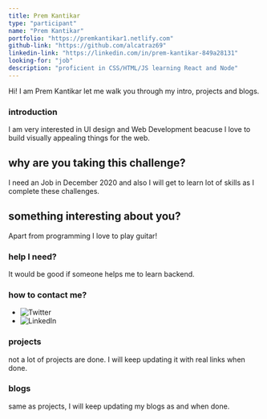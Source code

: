 ```yaml
---
title: Prem Kantikar
type: "participant"
name: "Prem Kantikar"
portfolio: "https://premkantikar1.netlify.com"
github-link: "https://github.com/alcatraz69"
linkedin-link: "https://linkedin.com/in/prem-kantikar-849a28131"
looking-for: "job"
description: "proficient in CSS/HTML/JS learning React and Node"
---
```


Hi! I am Prem Kantikar let me walk you through my intro, projects and blogs.

### introduction

I am very interested in UI design and Web Development beacuse I love to build visually appealing things for the web.

## why are you taking this challenge?

I need an Job in December 2020 and also I will get to learn lot of skills as I complete these challenges.

## something interesting about you?

Apart from programming I love to play guitar!

### help I need?

It would be good if someone helps me to learn backend.

### how to contact me?

- ![Twitter](https://twitter.com/prem_kantikar_)
- ![LinkedIn](https://linkedin.com/in/prem-kantikar-849a28131)

### projects

not a lot of projects are done. I will keep updating it with real links when done.

### blogs

same as projects, I will keep updating my blogs as and when done.
